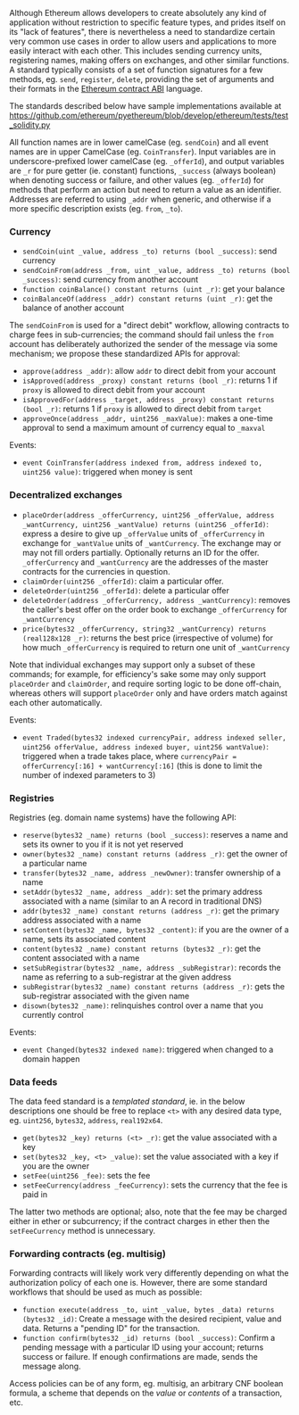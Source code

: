 Although Ethereum allows developers to create absolutely any kind of application without restriction to specific feature types, and prides itself on its "lack of features", there is nevertheless a need to standardize certain very common use cases in order to allow users and applications to more easily interact with each other. This includes sending currency units, registering names, making offers on exchanges, and other similar functions. A standard typically consists of a set of function signatures for a few methods, eg. `send`, `register`, `delete`, providing the set of arguments and their formats in the [Ethereum contract ABI](https://github.com/ethereum/wiki/wiki/Ethereum-Contract-ABI) language.

The standards described below have sample implementations available at https://github.com/ethereum/pyethereum/blob/develop/ethereum/tests/test_solidity.py

All function names are in lower camelCase (eg. `sendCoin`) and all event names are in upper CamelCase (eg. `CoinTransfer`). Input variables are in underscore-prefixed lower camelCase (eg. `_offerId`), and output variables are `_r` for pure getter (ie. constant) functions, `_success` (always boolean) when denoting success or failure, and other values (eg. `_offerId`) for methods that perform an action but need to return a value as an identifier. Addresses are referred to using `_addr` when generic, and otherwise if a more specific description exists (eg. `from`, `_to`).

### Currency

* `sendCoin(uint _value, address _to) returns (bool _success)`: send currency
* `sendCoinFrom(address _from, uint _value, address _to) returns (bool _success)`: send currency from another account
* `function coinBalance() constant returns (uint _r)`: get your balance
* `coinBalanceOf(address _addr) constant returns (uint _r)`: get the balance of another account

The `sendCoinFrom` is used for a "direct debit" workflow, allowing contracts to charge fees in sub-currencies; the command should fail unless the `from` account has deliberately authorized the sender of the message via some mechanism; we propose these standardized APIs for approval:

* `approve(address _addr)`: allow `addr` to direct debit from your account
* `isApproved(address _proxy) constant returns (bool _r)`: returns 1 if `proxy` is allowed to direct debit from your account
* `isApprovedFor(address _target, address _proxy) constant returns (bool _r)`: returns 1 if `proxy` is allowed to direct debit from `target`
* `approveOnce(address _addr, uint256 _maxValue)`: makes a one-time approval to send a maximum amount of currency equal to `_maxval`

Events:

* `event CoinTransfer(address indexed from, address indexed to, uint256 value)`: triggered when money is sent


### Decentralized exchanges

* `placeOrder(address _offerCurrency, uint256 _offerValue, address _wantCurrency, uint256 _wantValue) returns (uint256 _offerId)`: express a desire to give up `_offerValue` units of `_offerCurrency` in exchange for `_wantValue` units of `_wantCurrency`. The exchange may or may not fill orders partially. Optionally returns an ID for the offer. `_offerCurrency` and `_wantCurrency` are the addresses of the master contracts for the currencies in question.
* `claimOrder(uint256 _offerId)`: claim a particular offer.
* `deleteOrder(uint256 _offerId)`: delete a particular offer
* `deleteOrder(address _offerCurrency, address _wantCurrency)`: removes the caller's best offer on the order book to exchange `_offerCurrency` for `_wantCurrency`
* `price(bytes32 _offerCurrency, string32 _wantCurrency) returns (real128x128 _r)`: returns the best price (irrespective of volume) for how much `_offerCurrency` is required to return one unit of `_wantCurrency`

Note that individual exchanges may support only a subset of these commands; for example, for efficiency's sake some may only support `placeOrder` and `claimOrder`, and require sorting logic to be done off-chain, whereas others will support `placeOrder` only and have orders match against each other automatically.

Events:

* `event Traded(bytes32 indexed currencyPair, address indexed seller, uint256 offerValue, address indexed buyer, uint256 wantValue)`: triggered when a trade takes place, where `currencyPair = offerCurrency[:16] + wantCurrency[:16]` (this is done to limit the number of indexed parameters to 3)

### Registries

Registries (eg. domain name systems) have the following API:

* `reserve(bytes32 _name) returns (bool _success)`: reserves a name and sets its owner to you if it is not yet reserved
* `owner(bytes32 _name) constant returns (address _r)`: get the owner of a particular name
* `transfer(bytes32 _name, address _newOwner)`: transfer ownership of a name
* `setAddr(bytes32 _name, address _addr)`: set the primary address associated with a name (similar to an A record in traditional DNS)
* `addr(bytes32 _name) constant returns (address _r)`: get the primary address associated with a name 
* `setContent(bytes32 _name, bytes32 _content)`: if you are the owner of a name, sets its associated content
* `content(bytes32 _name) constant returns (bytes32 _r)`: get the content associated with a name
* `setSubRegistrar(bytes32 _name, address _subRegistrar)`: records the name as referring to a sub-registrar at the given address
* `subRegistrar(bytes32 _name) constant returns (address _r)`: gets the sub-registrar associated with the given name
* `disown(bytes32 _name)`: relinquishes control over a name that you currently control

Events:

* `event Changed(bytes32 indexed name)`: triggered when changed to a domain happen

### Data feeds

The data feed standard is a _templated standard_, ie. in the below descriptions one should be free to replace `<t>` with any desired data type, eg. `uint256`, `bytes32`, `address`, `real192x64`.  

* `get(bytes32 _key) returns (<t> _r)`: get the value associated with a key
* `set(bytes32 _key, <t> _value)`: set the value associated with a key if you are the owner
* `setFee(uint256 _fee)`: sets the fee
* `setFeeCurrency(address _feeCurrency)`: sets the currency that the fee is paid in

The latter two methods are optional; also, note that the fee may be charged either in ether or subcurrency; if the contract charges in ether then the `setFeeCurrency` method is unnecessary.

### Forwarding contracts (eg. multisig)

Forwarding contracts will likely work very differently depending on what the authorization policy of each one is. However, there are some standard workflows that should be used as much as possible:

* `function execute(address _to, uint _value, bytes _data) returns (bytes32 _id)`: Create a message with the desired recipient, value and data. Returns a "pending ID" for the transaction.
* `function confirm(bytes32 _id) returns (bool _success)`: Confirm a pending message with a particular ID using your account; returns success or failure. If enough confirmations are made, sends the message along.

Access policies can be of any form, eg. multisig, an arbitrary CNF boolean formula, a scheme that depends on the _value_ or _contents_ of a transaction, etc.